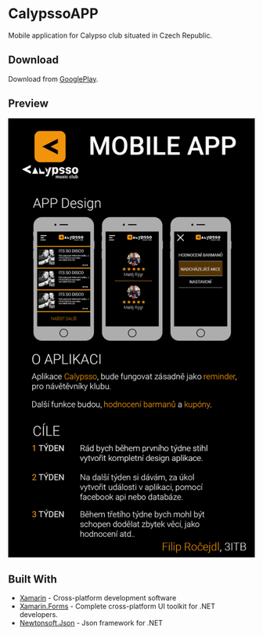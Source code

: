 # CalypssoAPP
Mobile application for Calypso club situated in Czech Republic.

## Download

Download from [GooglePlay](https://play.google.com/store/apps).

## Preview

![Screenshot](screenshots/Calyspsso-APP.png)

## Built With

* [Xamarin](https://www.xamarin.com/) - Cross-platform development software
* [Xamarin.Forms](https://docs.microsoft.com/cs-cz/xamarin/xamarin-forms/) - Complete cross-platform UI toolkit for .NET developers.
* [Newtonsoft.Json](https://www.newtonsoft.com/json) - Json framework for .NET

